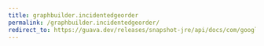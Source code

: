 ```yaml
---
title: graphbuilder.incidentedgeorder
permalink: /graphbuilder.incidentedgeorder/
redirect_to: https://guava.dev/releases/snapshot-jre/api/docs/com/google/common/graph/GraphBuilder.html#incidentEdgeOrder-com.google.common.graph.ElementOrder-
---
```

